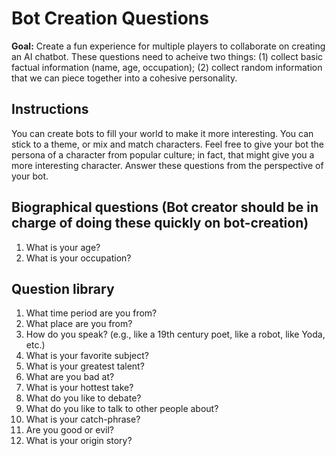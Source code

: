 # Bot Creation Questions

**Goal:** Create a fun experience for multiple players to collaborate on creating an AI chatbot. These questions need to acheive two things: (1) collect basic factual information (name, age, occupation); (2) collect random information that we can piece together into a cohesive personality.

## Instructions
You can create bots to fill your world to make it more interesting. You can stick to a theme, or mix and match characters. Feel free to give your bot the persona of a character from popular culture; in fact, that might give you a more interesting character. Answer these questions from the perspective of your bot.

## Biographical questions (Bot creator should be in charge of doing these quickly on bot-creation)

1) What is your age?
2) What is your occupation?

## Question library
1) What time period are you from?
2) What place are you from?
3) How do you speak? (e.g., like a 19th century poet, like a robot, like Yoda, etc.)
4) What is your favorite subject?
5) What is your greatest talent?
6) What are you bad at?
7) What is your hottest take?
8) What do you like to debate?
9) What do you like to talk to other people about?
10) What is your catch-phrase?
11) Are you good or evil?
12) What is your origin story?
